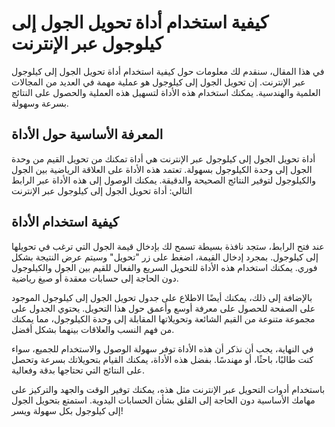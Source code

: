 كيفية استخدام أداة تحويل الجول إلى كيلوجول عبر الإنترنت
=======================================================

في هذا المقال، سنقدم لك معلومات حول كيفية استخدام أداة تحويل الجول إلى كيلوجول عبر الإنترنت. إن تحويل الجول إلى كيلوجول هو عملية مهمة في العديد من المجالات العلمية والهندسية. يمكنك استخدام هذه الأداة لتسهيل هذه العملية والحصول على النتائج بسرعة وسهولة.

المعرفة الأساسية حول الأداة
---------------------------

أداة تحويل الجول إلى كيلوجول عبر الإنترنت هي أداة تمكنك من تحويل القيم من وحدة الجول إلى وحدة الكيلوجول بسهولة. تعتمد هذه الأداة على العلاقة الرياضية بين الجول والكيلوجول لتوفير النتائج الصحيحة والدقيقة. يمكنك الوصول إلى هذه الأداة عبر الرابط التالي: أداة تحويل الجول إلى كيلوجول عبر الإنترنت

كيفية استخدام الأداة
--------------------

عند فتح الرابط، ستجد نافذة بسيطة تسمح لك بإدخال قيمة الجول التي ترغب في تحويلها إلى كيلوجول. بمجرد إدخال القيمة، اضغط على زر "تحويل" وسيتم عرض النتيجة بشكل فوري. يمكنك استخدام هذه الأداة للتحويل السريع والفعال للقيم بين الجول والكيلوجول دون الحاجة إلى حسابات معقدة أو صيغ رياضية.

بالإضافة إلى ذلك، يمكنك أيضًا الاطلاع على جدول تحويل الجول إلى كيلوجول الموجود على الصفحة للحصول على معرفة أوسع وأعمق حول هذا التحويل. يحتوي الجدول على مجموعة متنوعة من القيم الشائعة وتحويلاتها المقابلة إلى وحدة الكيلوجول، مما يمكنك من فهم النسب والعلاقات بينهما بشكل أفضل.

في النهاية، يجب أن نذكر أن هذه الأداة توفر سهولة الوصول والاستخدام للجميع، سواء كنت طالبًا، باحثًا، أو مهندسًا. بفضل هذه الأداة، يمكنك القيام بتحويلاتك بسرعة وتحصل على النتائج التي تحتاجها بدقة وفعالية.

باستخدام أدوات التحويل عبر الإنترنت مثل هذه، يمكنك توفير الوقت والجهد والتركيز على مهامك الأساسية دون الحاجة إلى القلق بشأن الحسابات اليدوية. استمتع بتحويل الجول إلى كيلوجول بكل سهولة ويسر!